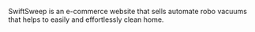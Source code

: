 SwiftSweep is an e-commerce website that sells automate robo vacuums that helps to easily and effortlessly clean home.
